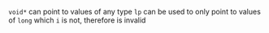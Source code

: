 `void*` can point to values of any type
`lp` can be used to only point to values of `long` which `i` is not, therefore is invalid